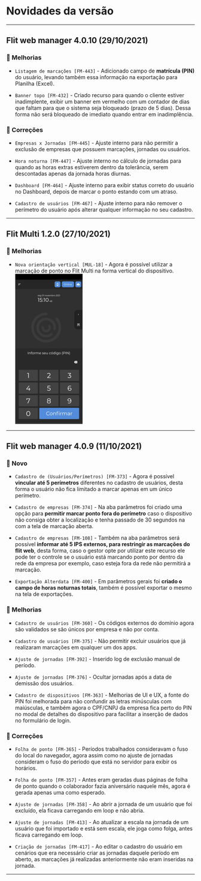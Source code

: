 # Novidades da versão
---

## Flit web manager 4.0.10 (29/10/2021)
 
 
### 🌟 Melhorias
 
-  `Listagem de marcações [FM-443]` - Adicionado campo de **matrícula (PIN)** do usuário, levando também essa informação na exportação para Planilha (Excel).
 
-  `Banner topo [FM-432]` - Criado recurso para quando o cliente estiver inadimplente, exibir um banner em vermelho com um contador de dias que faltam para que o sistema seja bloqueado (prazo de 5 dias). Dessa forma não será bloqueado de imediato quando entrar em inadimplência.
 
 
### 🔧 Correções
 
-  `Empresas x Jornadas [FM-445]` - Ajuste interno para não permitir a exclusão de empresas que possuem marcações, jornadas ou usuários.
 
-  `Hora noturna [FM-447]` -  Ajuste interno no cálculo de jornadas para quando as horas extras estiverem dentro da tolerância, serem descontadas apenas da jornada horas diurnas.
 
-  `Dashboard [FM-464]`  - Ajuste interno para exibir status correto do usuário no Dashboard, depois de marcar o ponto estando com um atraso.
 
-  `Cadastro de usuários [FM-467]` - Ajuste interno para não remover o perímetro do usuário após alterar qualquer informação no seu cadastro.
 
---

## Flit Multi 1.2.0 (27/10/2021)


### 🌟 Melhorias

-  `Nova orientação vertical [MUL-18]` - Agora é possível utilizar a marcação de ponto no Flit Multi na forma vertical do dispositivo.
![flit-multi-vertical](assets/images/multi-vertical.png)

---

## Flit web manager 4.0.9 (11/10/2021)

### 🚀 Novo

-  `Cadastro de (Usuários/Perímetros) [FM-373]` - Agora é possível **vincular até 5 perímetros** diferentes no cadastro de usuários, desta forma o usuário não fica  limitado a marcar apenas em um único perímetro.

-  `Cadastro de empresas [FM-374]` - Na aba parâmetros foi criado uma opção para **permitir marcar ponto fora do perímetro** caso o dispositivo não consiga obter a localização e tenha passado de 30 segundos na com a tela de marcação aberta.

-  `Cadastro de empresas [FM-108]` - Também na aba parâmetros será possível **informar até 5 IPS externos, para restringir as marcações do flit web**, desta forma, caso o gestor opte por utilizar este recurso ele pode ter o controle se o usuário está marcando ponto por dentro da rede da empresa por exemplo, caso esteja fora da rede não permitirá a marcação.

-  `Exportação Alterdata [FM-400]` - Em parâmetros gerais foi **criado o campo de horas noturnas totais**, também é possível exportar o mesmo na tela de exportações.

### 🌟 Melhorias

-  `Cadastro de usuários [FM-360]` - Os códigos externos do domínio agora são validados se são únicos por empresa e não por conta.

-  `Cadastro de usuários [FM-375]` - Não permitir excluir usuários que já realizaram marcações em qualquer um dos apps.

-  `Ajuste de jornadas [FM-392]` - Inserido log de exclusão manual de período.

-  `Ajuste de jornadas [FM-376]` - Ocultar jornadas após a data de demissão dos usuários.

-  `Cadastro de dispositivos [FM-363]` - Melhorias de UI e UX, a fonte do PIN foi melhorada para não confundir as letras minúsculas com maiúsculas, e também agora o CPF/CNPJ da empresa fica perto do PIN no modal de detalhes do dispositivo para facilitar a inserção de dados no formulário de login.

### 🔧 Correções

-  `Folha de ponto [FM-365]` - Períodos trabalhados consideravam o fuso do local do navegador, agora assim como no ajuste de jornadas consideram o fuso do período que está no servidor para exibir os horários.

-  `Folha de ponto [FM-357]` - Antes eram geradas duas páginas de folha de ponto quando o colaborador fazia aniversário naquele mês, agora é gerada apenas uma como esperado.

-  `Ajuste de jornadas [FM-358]` - Ao abrir a jornada de um usuário que foi excluído, ela ficava carregando em loop e não abria.

-  `Ajuste de jornadas [FM-413]` - Ao atualizar a escala na jornada de um usuário que foi importado e está sem escala, ele joga como folga, antes ficava carregando em loop.

-  `Criação de jornadas [FM-417]` - Ao editar o cadastro do usuário em cenários que era necessário criar as jornadas daquele período em aberto, as marcações já realizadas anteriormente não eram inseridas na jornada.

---